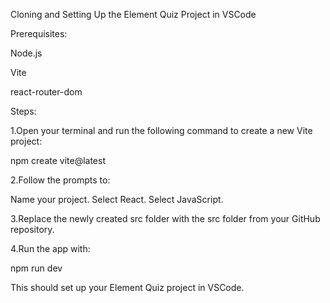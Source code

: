 
Cloning and Setting Up the Element Quiz Project in VSCode

Prerequisites:

Node.js

Vite

react-router-dom 

Steps:

1.Open your terminal and run the following command to create a new Vite project:

npm create vite@latest

2.Follow the prompts to:

Name your project. Select React. Select JavaScript.

3.Replace the newly created src folder with the src folder from your GitHub repository.

4.Run the app with:

npm run dev

This should set up your Element Quiz project in VSCode.
